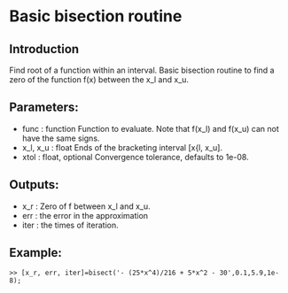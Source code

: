 # Basic bisection routine
## Introduction
Find root of a function within an interval.
Basic bisection routine to find a zero of the function f(x) between the x_l and x_u.
## Parameters:
* func : function
    Function to evaluate. Note that f(x_l) and f(x_u) can not have the same signs.
* x_l, x_u : float
    Ends of the bracketing interval [x{l, x_u].
* xtol : float, optional
    Convergence tolerance, defaults to 1e-08.

## Outputs:
* x_r : Zero of f between x_l and x_u.
* err : the error in the approximation
* iter : the times of iteration.

## Example:
`>> [x_r, err, iter]=bisect('- (25*x^4)/216 + 5*x^2 - 30',0.1,5.9,1e-8);`
